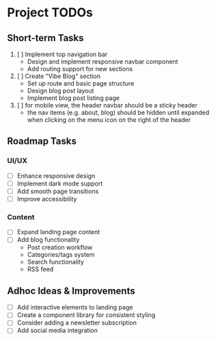 # Project TODOs

## Short-term Tasks
1. [ ] Implement top navigation bar
   - Design and implement responsive navbar component
   - Add routing support for new sections
2. [ ] Create "Vibe Blog" section
   - Set up route and basic page structure
   - Design blog post layout
   - Implement blog post listing page
3. [ ] for mobile view, the header navbar should be a sticky header
   - the nav items (e.g. about, blog) should be hidden until expanded when clicking on the menu icon on the right of the header

## Roadmap Tasks

### UI/UX
- [ ] Enhance responsive design
- [ ] Implement dark mode support
- [ ] Add smooth page transitions
- [ ] Improve accessibility

### Content
- [ ] Expand landing page content
- [ ] Add blog functionality
  - Post creation workflow
  - Categories/tags system
  - Search functionality
  - RSS feed

## Adhoc Ideas & Improvements
- [ ] Add interactive elements to landing page
- [ ] Create a component library for consistent styling
- [ ] Consider adding a newsletter subscription
- [ ] Add social media integration
